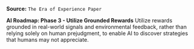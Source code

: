 **Source:** `The Era of Experience Paper`

**AI Roadmap: Phase 3 - Utilize Grounded Rewards**
Utilize rewards grounded in real-world signals and environmental feedback, rather than relying solely on human prejudgment, to enable AI to discover strategies that humans may not appreciate.

